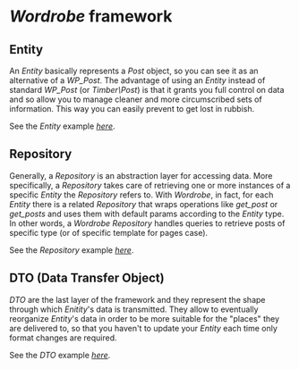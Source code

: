 # *Wordrobe* framework

## Entity
An *Entity* basically represents a *Post* object, so you can see it as an alternative of a *WP_Post*. The advantage of using an *Entity* instead of standard *WP_Post* (or *Timber\Post*) is that it grants you full control on data and so allow you to manage cleaner and more circumscribed sets of information. This way you can easily prevent to get lost in rubbish.

See the *Entity* example *[here](../example/core/Entity/Event.php)*.


## Repository
Generally, a *Repository* is an abstraction layer for accessing data. More specifically, a *Repository* takes care of retrieving one or more instances of a specific *Entity* the *Repository* refers to. With *Wordrobe*, in fact, for each *Entity* there is a related *Repository* that wraps operations like *get_post* or *get_posts* and uses them with default params according to the *Entity* type. In other words, a *Wordrobe Repository* handles queries to retrieve posts of specific type (or of specific template for pages case).

See the *Repository* example *[here](../example/core/Repository/EventRepository.php)*.


## DTO (Data Transfer Object)
*DTO* are the last layer of the framework and they represent the shape through which *Enitity*'s data is transmitted. They allow to eventually reorganize *Entity*'s data in order to be more suitable for the "places" they are delivered to, so that you haven't to update your *Entity* each time only format changes are required.

See the *DTO* example *[here](../example/core/DTO/EventDTO.php)*.